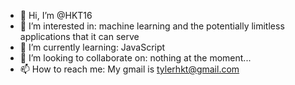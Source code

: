 - 👋 Hi, I’m @HKT16
- 👀 I’m interested in: machine learning and the potentially limitless applications that it can serve
- 🌱 I’m currently learning: JavaScript
- 💞️ I’m looking to collaborate on: nothing at the moment...
- 📫 How to reach me: My gmail is tylerhkt@gmail.com

<!---
HKT16/HKT16 is a ✨ special ✨ repository because its `README.md` (this file) appears on your GitHub profile.
You can click the Preview link to take a look at your changes.
--->
